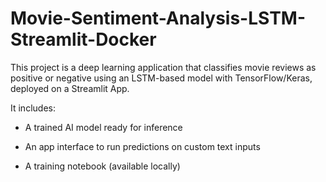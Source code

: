 # Movie-Sentiment-Analysis-LSTM-Streamlit-Docker

This project is a deep learning application that classifies movie reviews as positive or negative using an LSTM-based model with TensorFlow/Keras, deployed on a Streamlit App.

It includes:

- A trained AI model ready for inference

- An app interface to run predictions on custom text inputs

- A training notebook (available locally)
